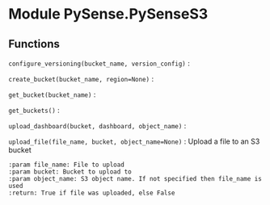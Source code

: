 Module PySense.PySenseS3
========================

Functions
---------

    
`configure_versioning(bucket_name, version_config)`
:   

    
`create_bucket(bucket_name, region=None)`
:   

    
`get_bucket(bucket_name)`
:   

    
`get_buckets()`
:   

    
`upload_dashboard(bucket, dashboard, object_name)`
:   

    
`upload_file(file_name, bucket, object_name=None)`
:   Upload a file to an S3 bucket
    
    :param file_name: File to upload
    :param bucket: Bucket to upload to
    :param object_name: S3 object name. If not specified then file_name is used
    :return: True if file was uploaded, else False